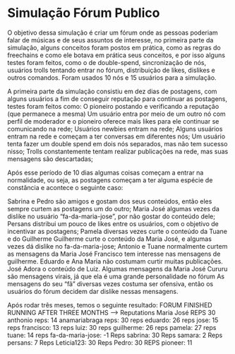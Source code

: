 # Simulação Fórum Publico

O objetivo dessa simulação é criar um fórum onde as pessoas poderiam falar de músicas e de seus assuntos de interesse, no primeira parte da simulação, alguns conceitos foram postos em prática, como as regras do freechains e como ele botava em prática seus conceitos, e por isso alguns testes foram feitos, como o de double-spend, sincronização de nós, usuários trolls tentando entrar no fórum, distribuição de likes, dislikes e outros comandos. Foram usados 10 nós e 15 usuários para a simulação.

A primeira parte da simulação consistiu em dez dias de postagens, com alguns usuários a fim de conseguir reputação para continuar as postagens, testes foram feitos como:
O pioneiro postando e verificando a reputação (que permanece a mesma)
Um usuário entra por meio de um outro nó com perfil de moderador e o pioneiro oferece mais likes para ele continuar se comunicando na rede;
Usuários newbies entram na rede;
Alguns usuários entram na rede e começam a ter conversas em diferentes nós;
Um usuário  tenta fazer um double spend em dois nós separados, mas não tem sucesso nisso;
Trolls constantemente tentam realizar publicações na rede, mas suas mensagens são descartadas;

Após esse período de 10 dias algumas coisas começam a entrar na normalidade, ou seja, as postagens começam a ter alguma espécie de constância e acontece o seguinte caso:
    
Sabrina e Pedro são amigos e gostam dos seus conteúdos, então eles sempre curtem as postagens um do outro;
Maria José algumas vezes da dislike no usuário “fa-da-maria-jose”, por não gostar do conteúdo dele;
Persans distribui um pouco de likes entre os usuários, com o objetivo de incentivar as postagens;
Pamela diversas vezes curte o conteúdo da Tuane e do Guilherme
Guilherme curte o conteúdo da Maria José, e algumas vezes dá dislike no fa-da-maria-jose;
Antonio e Tuane normalmente curtem as mensagens da Maria José
Francisco tem interesse nas mensagens de guilherme.
Eduardo e Ana Maria não costumam curtir muitas publicações.
José Adora o conteúdo de Luiz.
Algumas mensagens da Maria José Cururu são mensagens virais, já que ela é uma grande personalidade no fórum
As mensagens do seu “fã” diversas vezes costuma ser ofensiva, então os usuários do fórum decidem dar dislike nessas mensagens.


Após rodar três meses, temos o seguinte resultado:
FORUM FINISHED RUNNING AFTER THREE MONTHS --> Reputations
Maria José REPS
30
anthonio reps:
14
anamariabraga reps:
30
 reps eduardo:
26
 reps jose:
15
 reps francisco:
13
 reps luiz:
30
 reps guilherme: 
26
 reps pamela:
27
 reps tuane:
14
 reps fa-da-maria-jose:
-1
Reps sabrina:
30
Reps samara:
2
Reps persans:
7
Reps Leticia123:
30
Reps Pedro:
30
REPS pioneer:
11

